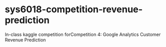 # sys6018-competition-revenue-prediction
In-class kaggle competition forCompetition 4: Google Analytics Customer Revenue Prediction
